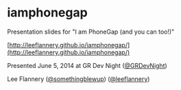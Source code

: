iamphonegap
===========

Presentation slides for "I am PhoneGap (and you can too!)"

[http://leeflannery.github.io/iamphonegap/](http://leeflannery.github.io/iamphonegap/)

Presented June 5, 2014
at GR Dev Night ([@GRDevNight](https://twitter.com/@GRDevNight))

Lee Flannery ([@somethingblewup](https://twitter.com/@somethingblewup)) ([@leeflannery](https://twitter.com/@leeflannery))
